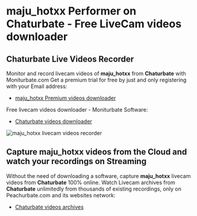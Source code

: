 # maju_hotxx Performer on Chaturbate - Free LiveCam videos downloader

## Chaturbate Live Videos Recorder

Monitor and record livecam videos of **maju_hotxx** from **Chaturbate** with Moniturbate.com
Get a premium trial for free by just and only registering with your Email address:
* [maju_hotxx Premium videos downloader](https://moniturbate.com/request-demo-licence-key.html)

Free livecam videos downloader - Moniturbate Software:
* [Chaturbate videos downloader](https://moniturbate.com/moniturbate-download-software.html)

![maju_hotxx livecam videos recorder](https://peachurnet.com/templates/moniturbate-software.png)


## Capture maju_hotxx videos from the Cloud and watch your recordings on Streaming

Without the need of downloading a software, capture **maju_hotxx** livecam videos from **Chaturbate** 100% online.
Watch Livecam archives from **Chaturbate** unlimitedly from thousands of existing recordings, only on Peachurbate.com and its websites network:
* [Chaturbate videos archives](https://peachurnet.com/)